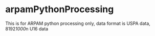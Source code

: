 # arpamPythonProcessing
This is for ARPAM python processing only, data format is USPA data, 8192*1000*n U16 data
